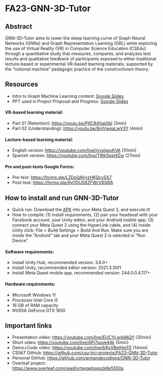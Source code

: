 # FA23-GNN-3D-Tutor

## Abstract
GNN-3D-Tutor aims to lower the steep learning curve of Graph Neural Networks (GNNs) and Graph Representation Learning (GRL) while exploring the use of Virtual Reality (VR) in Computer Science Education (CSEdu) through a quantitative study that measures, compares, and analyzes test results and qualitative feedback of participants exposed to either traditional lecture-based or experimental VR-based learning materials; supported by the “notional machine” pedagogic practice of the constructivism theory.

## Resources
- Intro to Graph Machine Learning content: [Google Slides](https://docs.google.com/presentation/d/16dVkxHLg-pXxc9kGAb7WRJxz_rXpZWIQexV3rWZDVzg/edit?usp=sharing)
- PPT used in Project Proposal and Progress: [Google Slides](https://docs.google.com/presentation/d/15OtK3aObPgAWxQKaQJZm7Gbmh1ORBqzyUDHOtgNpb08/edit?usp=sharing)
#### VR-based learning material:
- Part 01 (Retention): https://youtu.be/P6C841qp0bI (3min)
- Part 02 (Understanding): https://youtu.be/8mVwqaLwV3Y (4min)
#### Lecture-based learning material:
- English version: https://youtube.com/live/IyyslxpvKVA (31min)
- Spanish version: https://youtube.com/live/T9tk5psHlZw (27min)
#### Pre and post-tests Google Forms:
- Pre-test: https://forms.gle/LZDoQAVyzHKQcvSX7
- Post-test: https://forms.gle/9yi1GUS8ZFWcV8QRA

## How to install and run GNN-3D-Tutor
- Quick run: Download the [APK](https://github.com/csu-hci-projects/FA23-GNN-3D-Tutor/blob/main/Source%20Code/GNN3DTutor_1.apk) into your Meta Quest 2, and execute it!
- How to compile: (1) install requirements, (2) pair your headseat with your Facebook account, your Unity editor, and your Android mobile app; (3) connect your Meta Quest 2 using the HyperLink cable, and (4) inside Unity click: File > Build Settings > Build And Run. Make sure you are inside the "Android" tab and your Meta Quest 2 is selected in "Run Device".
#### Software requirements:
- Install Unity Hub, recommended version: 3.6.0+
- Install Unity, recommended editor version: 2021.3.30f1
- Install Meta Quest mobile app, recommended version: 244.0.0.4.117+
#### Hardware requirements:
- Microsoft Windows 11
- Processor Intel Core i5
- 16 GB of RAM capacity
- NVIDIA GeForce GTX 1650

## Important links
- Presentation video: https://youtube.com/live/EUCYLw4dAQY (30min)
- Short video: https://youtube.com/live/APj7suve44k (5min)
- Demo+Code video: https://youtube.com/live/bKxVBejHmTE (14min)
- CS567 GitHub: https://github.com/csu-hci-projects/FA23-GNN-3D-Tutor
- Personal GitHub: https://github.com/armandocodigos/GNN-3D-Tutor
- Overleaf project: https://www.overleaf.com/read/xrtwgwhpgszk#e5550a

